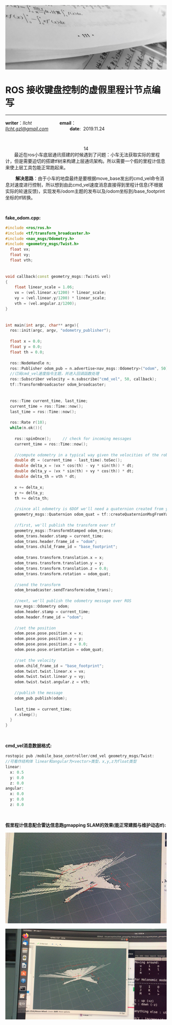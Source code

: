 

![image](https://raw.githubusercontent.com/lIchtg/lichtg.github.io/master/images/6.jpeg)

# __ROS 接收键盘控制的虚假里程计节点编写__

------

__writer__：*lIcht*  &nbsp;&nbsp;&nbsp;&nbsp;&nbsp;&nbsp;&nbsp;&nbsp;&nbsp;&nbsp;&nbsp;&nbsp;&nbsp;&nbsp;&nbsp;&nbsp;&nbsp;&nbsp;&nbsp;&nbsp; __email__：*lIcht.gzl@gmail.com*&nbsp;&nbsp;&nbsp;&nbsp;&nbsp;&nbsp;&nbsp;&nbsp;&nbsp;&nbsp;&nbsp;&nbsp;&nbsp;&nbsp;&nbsp;&nbsp;&nbsp;__date__:&nbsp;&nbsp;2019.11.24



&nbsp;

<center>14</center>
&nbsp;&nbsp;&nbsp;&nbsp;&nbsp;&nbsp;&nbsp;最近在ros小车底层通讯搭建的时候遇到了问题：小车无法获取实际的里程计，但是需要迫切的搭建tf树来构建上层通讯架构。所以需要一个假的里程计信息来使上层工具包能正常跑起来。

&nbsp;&nbsp;&nbsp;&nbsp;&nbsp;&nbsp;&nbsp;&nbsp;**解决思路**：由于小车的地盘最终是要根据move_base发出的cmd_vel命令消息对速度进行控制，所以想到由此cmd_vel速度消息直接得到里程计信息(不根据实际的轮速反馈)，实现发布/odom主题的发布以及/odom坐标到/base_footprint坐标的tf转换。

&nbsp;

**fake_odom.cpp:**

```c++
#include <ros/ros.h>
#include <tf/transform_broadcaster.h>
#include <nav_msgs/Odometry.h>
#include <geometry_msgs/Twist.h>
  float vx;
  float vy;
  float vth;


void callback(const geometry_msgs::Twist& vel)
{
	float linear_scale = 1.06;
	vx = (vel.linear.x/1200) * linear_scale;
	vy = (vel.linear.y/1200) * linear_scale;
	vth = (vel.angular.z/1200);
}


int main(int argc, char** argv){
  ros::init(argc, argv, "odometry_publisher");

  float x = 0.0;
  float y = 0.0;
  float th = 0.0;

  ros::NodeHandle n;
  ros::Publisher odom_pub = n.advertise<nav_msgs::Odometry>("odom", 50);
  //订阅cmd_vel速度指令主题，并进入回调函数处理
  ros::Subscriber velocity = n.subscribe("cmd_vel", 50, callback);
  tf::TransformBroadcaster odom_broadcaster;


  ros::Time current_time, last_time;
  current_time = ros::Time::now();
  last_time = ros::Time::now();

  ros::Rate r(10);
  while(n.ok()){

    ros::spinOnce();     // check for incoming messages
    current_time = ros::Time::now();

    //compute odometry in a typical way given the velocities of the robot
    double dt = (current_time - last_time).toSec();
    double delta_x = (vx * cos(th) - vy * sin(th)) * dt;
    double delta_y = (vx * sin(th) + vy * cos(th)) * dt;
    double delta_th = vth * dt;

    x += delta_x;
    y += delta_y;
    th += delta_th;

    //since all odometry is 6DOF we'll need a quaternion created from yaw
    geometry_msgs::Quaternion odom_quat = tf::createQuaternionMsgFromYaw(th);

    //first, we'll publish the transform over tf
    geometry_msgs::TransformStamped odom_trans;
    odom_trans.header.stamp = current_time;
    odom_trans.header.frame_id = "odom";
    odom_trans.child_frame_id = "base_footprint";

    odom_trans.transform.translation.x = x;
    odom_trans.transform.translation.y = y;
    odom_trans.transform.translation.z = 0.0;
    odom_trans.transform.rotation = odom_quat;

    //send the transform
    odom_broadcaster.sendTransform(odom_trans);

    //next, we'll publish the odometry message over ROS
    nav_msgs::Odometry odom;
    odom.header.stamp = current_time;
    odom.header.frame_id = "odom";

    //set the position
    odom.pose.pose.position.x = x;
    odom.pose.pose.position.y = y;
    odom.pose.pose.position.z = 0.0;
    odom.pose.pose.orientation = odom_quat;

    //set the velocity
    odom.child_frame_id = "base_footprint";
    odom.twist.twist.linear.x = vx;
    odom.twist.twist.linear.y = vy;
    odom.twist.twist.angular.z = vth;

    //publish the message
    odom_pub.publish(odom);

    last_time = current_time;
    r.sleep();
  }
}

```

&nbsp;



**cmd_vel消息数据格式:**

```c++
rostopic pub /mobile_base_controller/cmd_vel geometry_msgs/Twist:
//可看作结构体 linear和angular为<vector>类型，x,y,z为float类型
linear:
  x: 0.5
  y: 0.0
  z: 0.0
angular:
  x: 0.0
  y: 0.0
  z: 0.0
```



&nbsp;

**假里程计信息配合雷达信息跑gmapping SLAM的效果(能正常建图与维护动态tf):**

![image](https://raw.githubusercontent.com/lIchtg/lichtg.github.io/master/images/images14/1.jpg)

![image](https://raw.githubusercontent.com/lIchtg/lichtg.github.io/master/images/images14/2.jpg)

